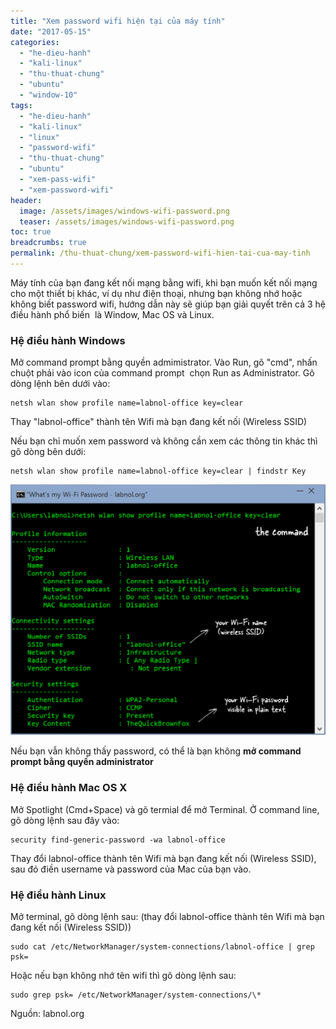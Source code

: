 ```yaml
---
title: "Xem password wifi hiện tại của máy tính"
date: "2017-05-15"
categories: 
  - "he-dieu-hanh"
  - "kali-linux"
  - "thu-thuat-chung"
  - "ubuntu"
  - "window-10"
tags: 
  - "he-dieu-hanh"
  - "kali-linux"
  - "linux"
  - "password-wifi"
  - "thu-thuat-chung"
  - "ubuntu"
  - "xem-pass-wifi"
  - "xem-password-wifi"
header:
  image: /assets/images/windows-wifi-password.png
  teaser: /assets/images/windows-wifi-password.png
toc: true
breadcrumbs: true
permalink: /thu-thuat-chung/xem-password-wifi-hien-tai-cua-may-tinh
---
```


Máy tính của bạn đang kết nối mạng bằng wifi, khi bạn muốn kết nối mạng cho một thiết bị khác, ví dụ như điện thoại, nhưng bạn không nhớ hoặc không biết password wifi, hướng dẫn này sẽ giúp bạn giải quyết trên cả 3 hệ điều hành phổ biến  là Window, Mac OS và Linux.

### Hệ điều hành Windows

Mở command prompt bằng quyền admimistrator. Vào Run, gõ "cmd", nhấn chuột phải vào icon của command prompt  chọn Run as Administrator. Gõ dòng lệnh bên dưới vào:

```terminal
netsh wlan show profile name=labnol-office key=clear
```

Thay "labnol-office" thành tên Wifi mà bạn đang kết nối (Wireless SSID)

Nếu bạn chỉ muốn xem password và không cần xem các thông tin khác thì gõ dòng bên dưới:

```terminal
netsh wlan show profile name=labnol-office key=clear | findstr Key
```

![If you do not see the WiFi Password](/assets/images/windows-wifi-password.png)

Nếu bạn vẫn không thấy password, có thể là bạn không **mở command prompt bằng quyền administrator**

### Hệ điều hành Mac OS X

Mở Spotlight (Cmd+Space) và gõ termial để mở Terminal. Ở command line, gõ dòng lệnh sau đây vào:

```terminal
security find-generic-password -wa labnol-office
```

Thay đổi labnol-office thành tên Wifi mà bạn đang kết nối (Wireless SSID), sau đó điền username và password của Mac của bạn vào.

### Hệ điều hành Linux

Mở terminal, gõ dòng lệnh sau: (thay đổi labnol-office thành tên Wifi mà bạn đang kết nối (Wireless SSID))

```terminal
sudo cat /etc/NetworkManager/system-connections/labnol-office | grep psk=
```

Hoặc nếu bạn không nhớ tên wifi thì gõ dòng lệnh sau:

```terminal
sudo grep psk= /etc/NetworkManager/system-connections/\*
```

Nguồn: labnol.org

